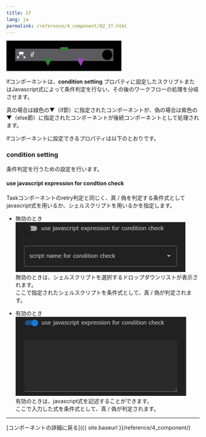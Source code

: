 ```yaml
---
title: If
lang: ja
permalink: /reference/4_component/02_If.html
---
```


![img](./img/if.png "if")

Ifコンポーネントは、__condition setting__ プロパティに設定したスクリプトまたはJavascript式によって条件判定を行ない、その後のワークフローの処理を分岐させます。

真の場合は緑色の▼（if節）に指定されたコンポーネントが、偽の場合は紫色の▼（else節）に指定されたコンポーネントが後続コンポーネントとして処理されます。

Ifコンポーネントに設定できるプロパティは以下のとおりです。

### condition setting
条件判定を行うための設定を行います。

#### use javascript expression for condtion check
Taskコンポーネントのretry判定と同じく、真 / 偽を判定する条件式としてjavascript式を用いるか、シェルスクリプトを用いるかを指定します。

 - 無効のとき  
 ![img](./img/task_retry_expression_disable.png "task_retry_expression_disable")<br/>
無効のときは、シェルスクリプトを選択するドロップダウンリストが表示されます。  
ここで指定されたシェルスクリプトを条件式として、真 / 偽が判定されます。

 - 有効のとき  
![img](./img/task_retry_expression_enable.png "task_retry_expression_enable")<br/>
有効のときは、javascript式を記述することができます。  
ここで入力した式を条件式として、真 / 偽が判定されます。


--------
[コンポーネントの詳細に戻る]({{ site.baseurl }}/reference/4_component/)

